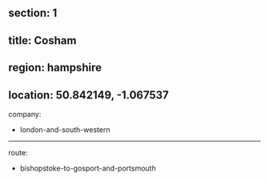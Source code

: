 ﻿section: 1
----
title: Cosham
----
region: hampshire
----
location: 50.842149, -1.067537
----
company:
- london-and-south-western
----
route:
- bishopstoke-to-gosport-and-portsmouth
